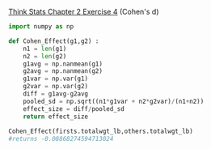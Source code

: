 [Think Stats Chapter 2 Exercise 4](http://greenteapress.com/thinkstats2/html/thinkstats2003.html#toc24) (Cohen's d)

```python
import numpy as np

def Cohen_Effect(g1,g2) :
    n1 = len(g1)
    n2 = len(g2)
    g1avg = np.nanmean(g1)
    g2avg = np.nanmean(g2)
    g1var = np.var(g1)
    g2var = np.var(g2)
    diff = g1avg-g2avg
    pooled_sd = np.sqrt((n1*g1var + n2*g2var)/(n1+n2))
    effect_size = diff/pooled_sd
    return effect_size
    
Cohen_Effect(firsts.totalwgt_lb,others.totalwgt_lb)
#returns -0.08868274594713024

